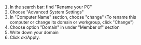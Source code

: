 1. In the search bar: find "Rename your PC"
2. Choose "Advanced System Settings"
3. In "Computer Name" section, choose "change" (To rename this computer or change its domain or workgroup, click "Change")
4. Choose option "Domain" in under "Member of" section
5. Write down your domain
6. Click ok/Apply.
